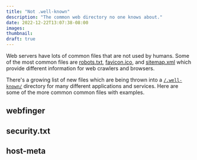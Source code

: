 ```yaml
---
title: "Not .well-known"
description: "The common web directory no one knows about."
date: 2022-12-22T13:07:38-08:00
images: 
thumbnail: 
draft: true
---
```


Web servers have lots of common files that are not used by humans.
Some of the most common files are [robots.txt](https://en.wikipedia.org/wiki/Robots_exclusion_standard), [favicon.ico](https://en.wikipedia.org/wiki/Favicon), and [sitemap.xml](https://en.wikipedia.org/wiki/Sitemaps) which provide different information for web crawlers and browsers.

There's a growing list of new files which are being thrown into a [`/.well-known/`](https://en.wikipedia.org/wiki/Well-known_URI) directory for many different applications and services.
Here are some of the more common common files with examples.

## webfinger

## security.txt

## host-meta


